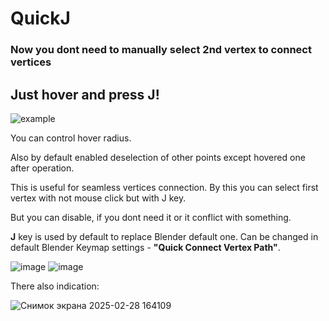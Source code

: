 # QuickJ
### Now you dont need to manually select 2nd vertex to connect vertices
## **Just hover and press J!**

![example](https://github.com/user-attachments/assets/03f5ec9a-adc5-4981-b1c5-ed37f6a1f5f0)

You can control hover radius.

Also by default enabled deselection of other points except hovered one after operation.

This is useful for seamless vertices connection. By this you can select first vertex with not mouse click but with J key.  

But you can disable, if you dont need it or it conflict with something.

**J** key is used by default to replace Blender default one. Can be changed in default Blender Keymap settings - **"Quick Connect Vertex Path"**.

![image](https://github.com/user-attachments/assets/749bd11f-f249-485c-ab10-c1d7ace7b706)
![image](https://github.com/user-attachments/assets/4e049da5-3cfc-4ae6-9eab-c01badc1aa46)

There also indication: 

![Снимок экрана 2025-02-28 164109](https://github.com/user-attachments/assets/ed3bfa18-f3fc-4ed5-87e6-aface8e07695)

